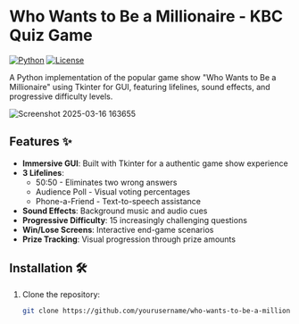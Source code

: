 # Who Wants to Be a Millionaire - KBC Quiz Game

[![Python](https://img.shields.io/badge/Python-3.7%2B-blue)](https://www.python.org/)
[![License](https://img.shields.io/badge/License-MIT-green)](LICENSE)

A Python implementation of the popular game show "Who Wants to Be a Millionaire" using Tkinter for GUI, featuring lifelines, sound effects, and progressive difficulty levels.

![Screenshot 2025-03-16 163655](https://github.com/user-attachments/assets/e99cb6bf-1854-4375-8c55-8f1f465fc85d)

## Features ✨

- **Immersive GUI**: Built with Tkinter for a authentic game show experience
- **3 Lifelines**:
  - 50:50 - Eliminates two wrong answers
  - Audience Poll - Visual voting percentages
  - Phone-a-Friend - Text-to-speech assistance
- **Sound Effects**: Background music and audio cues
- **Progressive Difficulty**: 15 increasingly challenging questions
- **Win/Lose Screens**: Interactive end-game scenarios
- **Prize Tracking**: Visual progression through prize amounts

## Installation 🛠️

1. Clone the repository:
   ```bash
   git clone https://github.com/yourusername/who-wants-to-be-a-millionaire.git
